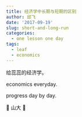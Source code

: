 ```yaml
---
title: 经济学中长期与短期的区别
author: 邱飞
date: '2017-09-19'
slug: short-and-long-run
categories:
  - one lesson one day 
tags:
  - leaf
  - economics
---
```


给蕊蕊的经济学。

economics everyday.

progress day by day.

🍐 山大 🐶 

